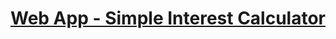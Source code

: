 # [Web App - Simple Interest Calculator](https://godspe3d.github.io/vftvk-Simple-Interest-Calculator/)
